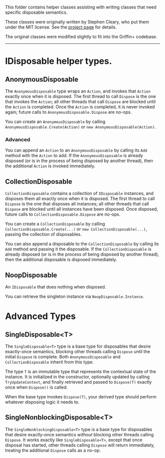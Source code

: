 ﻿This folder contains helper classes assisting with writing classes that need specific disposable semantics.

These classes were originally written by Stephen Cleary, who put them under the MIT license.
See the [project page](https://github.com/StephenCleary/Disposables) for details.

The original classes were modified slightly to fit into the Griffin+ codebase.

-----------------------------------------------------------------------------------------------------------------------

# IDisposable helper types.

## AnonymousDisposable

The `AnonymousDisposable` type wraps an `Action`, and invokes that `Action` exactly once when it is disposed. The first
thread to call `Dispose` is the one that invokes the `Action`; all other threads that call `Dispose` are blocked until
the `Action` is completed. Once the `Action` is completed, it is never invoked again; future calls to `AnonymousDisposable.Dispose`
are no-ops.

You can create an `AnonymousDisposable` by calling `AnonymousDisposable.Create(Action)` or `new AnonymousDisposable(Action)`.

### Advanced

You can append an `Action` to an `AnonymousDisposable` by calling its `Add` method with the `Action` to add. If the
`AnonymousDisposable` is already disposed (or is in the process of being disposed by another thread), then the additional
`Action` is invoked immediately.

## CollectionDisposable

`CollectionDisposable` contains a collection of `IDisposable` instances, and disposes them all exactly once when it is
disposed. The first thread to call `Dispose` is the one that disposes all instances; all other threads that call
`Dispose` are blocked until all instances have been disposed. Once disposed, future calls to `CollectionDisposable.Dispose`
are no-ops.

You can create a `CollectionDisposable` by calling `CollectionDisposable.Create(...)` or `new CollectionDisposable(...)`,
passing the collection of disposables.

You can also append a disposable to the `CollectionDisposable` by calling its `Add` method and passing it the disposable.
If the `CollectionDisposable` is already disposed (or is in the process of being disposed by another thread), then the
additional disposable is disposed immediately.

## NoopDisposable

An `IDisposable` that does nothing when disposed.

You can retrieve the singleton instance via `NoopDisposable.Instance`.

# Advanced Types

## SingleDisposable&lt;T&gt;

The `SingleDisposable<T>` type is a base type for disposables that desire exactly-once semantics, blocking other threads
calling `Dispose` until the initial `Dispose` is complete. Both `AnonymousDisposable` and `CollectionDisposable` inherit
from this type.

The type `T` is an immutable type that represents the contextual state of the instance. It is initialized in the
constructor, optionally updated by calling `TryUpdateContext`, and finally retrieved and passed to `Dispose(T)` exactly
once when `Dispose()` is called.

When the base type invokes `Dispose(T)`, your derived type should perform whatever disposing logic it needs to.

## SingleNonblockingDisposable&lt;T&gt;

The `SingleNonblockingDisposable<T>` type is a base type for disposables that desire exactly-once semantics *without*
blocking other threads calling `Dispose`. It works exactly like `SingleDisposable<T>`, except that once disposal has
started, other threads calling `Dispose` will return immediately, treating the additional `Dispose` calls as a no-op.
